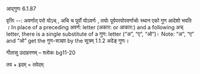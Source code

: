 

 आद्गुणः 6.1.87 


वृत्तिः --: अवर्णात् परो योऽच् , अचि च पूर्वो योऽवर्णः , तयोः पूर्वपरयोरवर्णाचोः स्थान एको गुण आदेशो भवति । In place of a preceding अवर्ण: letter (अकार: or आकार:) and a following अच् letter, there is a single substitute of a गुण: letter (“अ”, “ए”, “ओ”)। Note: “अ”, “ए” and “ओ” get the गुण-सञ्ज्ञा by the सूत्रम् 1.1.2 अदेङ् गुणः। 


गीतासु उदाहरणम् – श्लोकः bg11-20 


तव + इदम् = तवेदम् 


